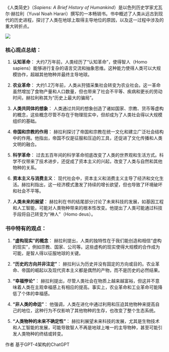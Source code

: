 《人类简史》（*Sapiens: A Brief History of Humankind*）是以色列历史学家尤瓦尔·赫拉利（Yuval Noah Harari）撰写的一本畅销书。书中概述了人类从远古到现代的历史进程，探讨了人类在地球上取得主导地位的原因，以及这一过程中涉及的重大转折点。

[![](https://img.shields.io/badge/AZW3-Z--Library-e61a71)](https://zh.singlelogin.re/book/24264219/b926df/) 

### 核心观点总结：

1. **认知革命**：
   大约7万年前，人类经历了“认知革命”，使得智人（Homo sapiens）能够进行复杂的语言交流和抽象思维。这种能力使得人类可以大规模协作，超越其他物种并最终主导地球。

2. **农业革命**：
   大约1.2万年前，人类从狩猎采集社会转变为农业社会。这一革命虽然增加了食物产量和人口数量，但也带来了社会不平等、疾病和更长的劳动时间，赫拉利称其为“历史上最大的骗局”。

3. **人类共同体的想象**：
   人类通过共同的想象创造了诸如国家、宗教、货币等虚构的概念，这些概念尽管不存在于物理现实中，但却成为了人类社会得以大规模组织的基础。

4. **帝国和宗教的作用**：
   赫拉利探讨了帝国和宗教在统一文化和建立广泛社会结构中的作用。他指出，帝国不仅是征服和压迫的工具，还促进了文化传播和人类文明的融合。

5. **科学革命**：
   过去五百年间的科学革命彻底改变了人类的世界观和生活方式。科学不仅带来了技术进步，还促成了资本主义的兴起，改变了人类与自然和其他物种的关系。

6. **资本主义与消费主义**：
   现代社会中，资本主义和消费主义主导了经济和文化生活。赫拉利指出，这一经济模式激发了持续的增长欲望，但也导致了环境破坏和社会不平等。

7. **人类未来的展望**：
   赫拉利在书的结尾部分讨论了未来科技的发展，如基因工程和人工智能，可能对人类物种带来的根本性改变。他提出了人类可能通过科技手段将自己转变为“神人”（Homo deus）。

### 书中特有的观点：

1. **“虚构现实”的概念**：
   赫拉利提出，人类的独特性在于我们能创造和相信“虚构的现实”，例如宗教、国家、公司等。这些虚构的现实使得大规模的合作成为可能，是智人得以征服地球的关键。

2. **“历史的方向并非注定”**：
   赫拉利认为历史并没有固定的方向或目的。农业革命、帝国的崛起以及现代资本主义都是偶然的产物，而不是历史的必然结果。

3. **“幸福悖论”**：
   赫拉利提出，尽管人类社会在物质上越来越富裕，但这并不意味着人类在主观幸福感上有相应的提高。事实上，农业革命和工业革命可能降低了个体的幸福感。

4. **“非人类的命运”**：
   他强调，人类在进化中通过利用和压迫其他物种来提高自己的地位，这种行为不仅影响了其他物种的生存，也改变了整个生态系统。

5. **“人类物种的未来不确定性”**：
   赫拉利展望未来科技的发展，尤其是生物技术和人工智能的发展，可能导致智人不再是地球上唯一的主导物种，甚至可能引发人类物种的终结或转变。

作者 基于GPT-4架构的ChatGPT
